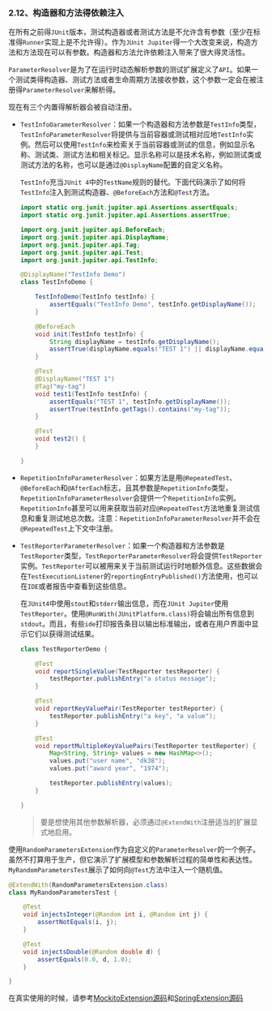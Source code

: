 ### 2.12、构造器和方法得依赖注入

在所有之前得`JUnit`版本，测试构造器或者测试方法是不允许含有参数（至少在标准得`Runner`实现上是不允许得）。作为`JUnit Jupiter`得一个大改变来说，构造方法和方法现在可以有参数。构造器和方法允许依赖注入带来了很大得灵活性。

`ParameterResolver`是为了在运行时动态解析参数的测试扩展定义了`API`。如果一个测试类得构造器、测试方法或者生命周期方法接收参数，这个参数一定会在被注册得`ParameterResolver`来解析得。

现在有三个内置得解析器会被自动注册。

- `TestInfoOarameterResolver`：如果一个构造器和方法参数是`TestInfo`类型，`TestInfoParameterResolver`将提供与当前容器或测试相对应地`TestInfo`实例。然后可以使用`TestInfo`来检索关于当前容器或测试的信息，例如显示名称、测试类、测试方法和相关标记。显示名称可以是技术名称，例如测试类或测试方法的名称，也可以是通过`@DisplayName`配置的自定义名称。

  `TestInfo`充当`JUnit 4`中的`TestName`规则的替代。下面代码演示了如何将`TestInfo`注入到测试构造器、`@BeforeEach`方法和`@Test`方法。

  ```java
  import static org.junit.jupiter.api.Assertions.assertEquals;
  import static org.junit.jupiter.api.Assertions.assertTrue;
  
  import org.junit.jupiter.api.BeforeEach;
  import org.junit.jupiter.api.DisplayName;
  import org.junit.jupiter.api.Tag;
  import org.junit.jupiter.api.Test;
  import org.junit.jupiter.api.TestInfo;
  
  @DisplayName("TestInfo Demo")
  class TestInfoDemo {
  
      TestInfoDemo(TestInfo testInfo) {
          assertEquals("TestInfo Demo", testInfo.getDisplayName());
      }
  
      @BeforeEach
      void init(TestInfo testInfo) {
          String displayName = testInfo.getDisplayName();
          assertTrue(displayName.equals("TEST 1") || displayName.equals("test2()"));
      }
  
      @Test
      @DisplayName("TEST 1")
      @Tag("my-tag")
      void test1(TestInfo testInfo) {
          assertEquals("TEST 1", testInfo.getDisplayName());
          assertTrue(testInfo.getTags().contains("my-tag"));
      }
  
      @Test
      void test2() {
      }
  
  }
  ```

- `RepetitionInfoParameterResolver`：如果方法是用`@RepeatedTest`、`@BeforeEach`和`@AfterEach`标志，且其参数是`RepetitionInfo`类型，`RepetitionInfoParameterResolver`会提供一个`RepetitionInfo`实例。`RepetitionInfo`甚至可以用来获取当前对应`@RepeatedTest`方法地重复测试信息和重复测试地总次数。注意：`RepetitionInfoParameterResolver`并不会在`@RepeatedTest`上下文中注册。

- `TestReporterParameterResolver`：如果一个构造器和方法参数是`TestReporter`类型，`TestReporterParameterResolver`将会提供`TestReporter`实例。`TestReporter`可以被用来关于当前测试运行时地额外信息。这些数据会在`TestExecutionListener`的`reportingEntryPublished()`方法使用，也可以在`IDE`或者报告中查看到这些信息。

  在`JUnit4`中使用`stout`和`stderr`输出信息，而在`JUnit Jupiter`使用`TestReporter`。使用`@RunWith(JUnitPlatform.class)`将会输出所有信息到`stdout`。而且，有些`ide`打印报告条目以输出标准输出，或者在用户界面中显示它们以获得测试结果。

  ```java
  class TestReporterDemo {
  
      @Test
      void reportSingleValue(TestReporter testReporter) {
          testReporter.publishEntry("a status message");
      }
  
      @Test
      void reportKeyValuePair(TestReporter testReporter) {
          testReporter.publishEntry("a key", "a value");
      }
  
      @Test
      void reportMultipleKeyValuePairs(TestReporter testReporter) {
          Map<String, String> values = new HashMap<>();
          values.put("user name", "dk38");
          values.put("award year", "1974");
  
          testReporter.publishEntry(values);
      }
  
  }
  ```

  > 要是想使用其他参数解析器，必须通过`@ExtendWith`注册适当的扩展显式地启用。

使用`RandomParametersExtension`作为自定义的`ParameterResolver`的一个例子。虽然不打算用于生产，但它演示了扩展模型和参数解析过程的简单性和表达性。`MyRandomParametersTest`展示了如何向`@Test`方法中注入一个随机值。

```java
@ExtendWith(RandomParametersExtension.class)
class MyRandomParametersTest {

    @Test
    void injectsInteger(@Random int i, @Random int j) {
        assertNotEquals(i, j);
    }

    @Test
    void injectsDouble(@Random double d) {
        assertEquals(0.0, d, 1.0);
    }

}
```

在真实使用的时候，请参考[MockitoExtension源码](https://github.com/mockito/mockito/blob/release/2.x/subprojects/junit-jupiter/src/main/java/org/mockito/junit/jupiter/MockitoExtension.java)和[SpringExtension源码](https://github.com/spring-projects/spring-framework/blob/master/spring-test/src/main/java/org/springframework/test/context/junit/jupiter/SpringExtension.java)






























